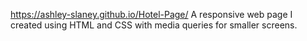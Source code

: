 https://ashley-slaney.github.io/Hotel-Page/
A responsive web page I created using HTML and CSS with media queries for smaller screens.
